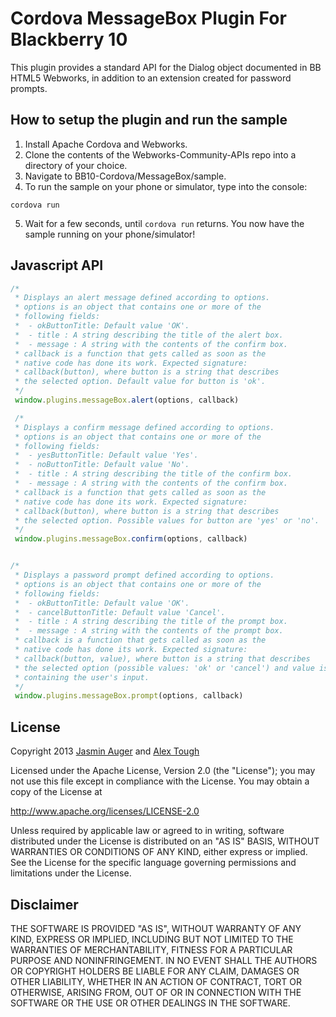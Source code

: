 Cordova MessageBox Plugin For Blackberry 10
===========================================

This plugin provides a standard API for the Dialog object documented in BB HTML5 Webworks, 
in addition to an extension created for password prompts.

## How to setup the plugin and run the sample

1. Install Apache Cordova and Webworks. 
2. Clone the contents of the Webworks-Community-APIs repo into a directory of your choice.
3. Navigate to BB10-Cordova/MessageBox/sample.
4. To run the sample on your phone or simulator, type into the console:
```
cordova run
```
5. Wait for a few seconds, until ```cordova run``` returns. You now have the 
sample running on your phone/simulator!

## Javascript API


```javascript
/*
 * Displays an alert message defined according to options. 
 * options is an object that contains one or more of the 
 * following fields:
 *	- okButtonTitle: Default value 'OK'.
 *  - title : A string describing the title of the alert box.
 *  - message : A string with the contents of the confirm box.
 * callback is a function that gets called as soon as the 
 * native code has done its work. Expected signature:
 * callback(button), where button is a string that describes 
 * the selected option. Default value for button is 'ok'.
 */
 window.plugins.messageBox.alert(options, callback)

 /*
 * Displays a confirm message defined according to options. 
 * options is an object that contains one or more of the 
 * following fields:
 *  - yesButtonTitle: Default value 'Yes'.
 *  - noButtonTitle: Default value 'No'.
 *  - title : A string describing the title of the confirm box.
 *  - message : A string with the contents of the confirm box.
 * callback is a function that gets called as soon as the 
 * native code has done its work. Expected signature: 
 * callback(button), where button is a string that describes 
 * the selected option. Possible values for button are 'yes' or 'no'.
 */
 window.plugins.messageBox.confirm(options, callback)


/*
 * Displays a password prompt defined according to options. 
 * options is an object that contains one or more of the 
 * following fields:
 *	- okButtonTitle: Default value 'OK'.
 *  - cancelButtonTitle: Default value 'Cancel'.
 *  - title : A string describing the title of the prompt box.
 *  - message : A string with the contents of the prompt box.
 * callback is a function that gets called as soon as the 
 * native code has done its work. Expected signature: 
 * callback(button, value), where button is a string that describes 
 * the selected option (possible values: 'ok' or 'cancel') and value is a string 
 * containing the user's input. 
 */
 window.plugins.messageBox.prompt(options, callback)

```

## License

Copyright 2013 [Jasmin Auger](https://github.com/FreakenK) and [Alex Tough](https://github.com/alextoughg)

Licensed under the Apache License, Version 2.0 (the "License");
you may not use this file except in compliance with the License.
You may obtain a copy of the License at

   http://www.apache.org/licenses/LICENSE-2.0

Unless required by applicable law or agreed to in writing, software
distributed under the License is distributed on an "AS IS" BASIS,
WITHOUT WARRANTIES OR CONDITIONS OF ANY KIND, either express or implied.
See the License for the specific language governing permissions and
limitations under the License.

## Disclaimer

THE SOFTWARE IS PROVIDED "AS IS", WITHOUT WARRANTY OF ANY KIND, EXPRESS OR IMPLIED, INCLUDING BUT NOT LIMITED TO THE WARRANTIES OF MERCHANTABILITY, FITNESS FOR A PARTICULAR PURPOSE AND NONINFRINGEMENT. IN NO EVENT SHALL THE AUTHORS OR COPYRIGHT HOLDERS BE LIABLE FOR ANY CLAIM, DAMAGES OR OTHER LIABILITY, WHETHER IN AN ACTION OF CONTRACT, TORT OR OTHERWISE, ARISING FROM, OUT OF OR IN CONNECTION WITH THE SOFTWARE OR THE USE OR OTHER DEALINGS IN THE SOFTWARE.